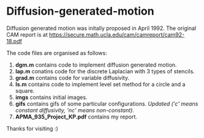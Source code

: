 # Diffusion-generated-motion
Diffusion generated motion was initally proposed in April 1992. The original CAM report is at https://secure.math.ucla.edu/cam/camreport/cam92-18.pdf


The code files are organised as follows:
1. **dgm.m** contains code to implement diffusion generated motion. 
2. **lap.m** conatins code for the discrete Laplacian with 3 types of stencils. 
3. **grad.m** contains code for variable diffusivity. 
4. **ls.m** contains code to implement level set method for a circle and a square.
5. **imgs** contains initial images. 
6. **gifs** contains gifs of some particular configurations. *Updated ('c' means constant diffusivity, 'nc' means non-constant).*
9. **APMA_935_Project_KP.pdf** contains my report.

Thanks for visiting :)
 
